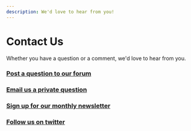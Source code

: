```yaml
---
description: We'd love to hear from you!
---
```


# Contact Us

Whether you have a question or a comment, we'd love to hear from you.

### [Post a question to our forum](https://groups.google.com/forum/?fromgroups#!forum/ucsc-cancer-genomics-browser) 

### [Email us a private question](mailto:genome-cancer@soe.ucsc.edu)

### [Sign up for our monthly newsletter](http://xena.ucsc.edu/#subscribe)

### [Follow us on twitter](https://twitter.com/UCSCXena)



